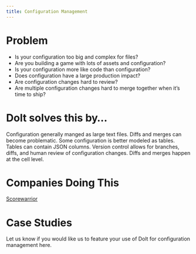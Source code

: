 ```yaml
---
title: Configuration Management
---
```


# Problem

* Is your configuration too big and complex for files? 
* Are you building a game with lots of assets and configuration?
* Is your configuration more like code than configuration? 
* Does configuration have a large production impact? 
* Are configuration changes hard to review? 
* Are multiple configuration changes hard to merge together when it’s time to ship?

# Dolt solves this by…

Configuration generally manged as large text files. Diffs and merges can become problematic.
Some configuration is better modeled as tables. Tables can contain JSON columns.
Version control allows for branches, diffs, and human review of configuration changes. 
Diffs and merges happen at the cell level.

# Companies Doing This

[Scorewarrior](https://scorewarrior.com/)

# Case Studies

Let us know if you would like us to feature your use of Dolt for configuration management here.


